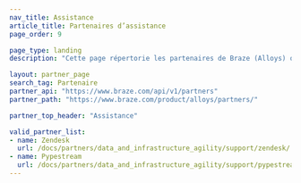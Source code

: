 ```yaml
---
nav_title: Assistance
article_title: Partenaires d’assistance
page_order: 9

page_type: landing
description: "Cette page répertorie les partenaires de Braze (Alloys) qui vous permettent d’intégrer Braze à leurs suites de support client."

layout: partner_page
search_tag: Partenaire
partner_api: "https://www.braze.com/api/v1/partners"
partner_path: "https://www.braze.com/product/alloys/partners/"

partner_top_header: "Assistance"

valid_partner_list:
- name: Zendesk
  url: /docs/partners/data_and_infrastructure_agility/support/zendesk/
- name: Pypestream
  url: /docs/partners/data_and_infrastructure_agility/support/pypestream/
---
```


